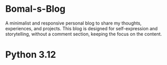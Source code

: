 # Bomal-s-Blog
A minimalist and responsive personal blog to share my thoughts, experiences, and projects. This blog is designed for self-expression and storytelling, without a comment section, keeping the focus on the content.

# Python 3.12
